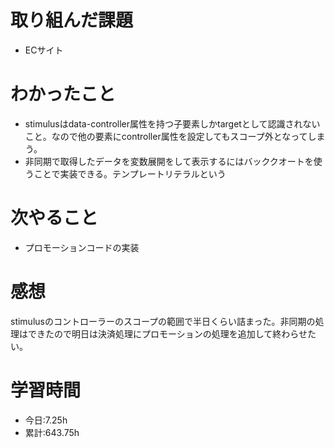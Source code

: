# 取り組んだ課題
- ECサイト
# わかったこと
- stimulusはdata-controller属性を持つ子要素しかtargetとして認識されないこと。なので他の要素にcontroller属性を設定してもスコープ外となってしまう。
- 非同期で取得したデータを変数展開をして表示するにはバッククオートを使うことで実装できる。テンプレートリテラルという
# 次やること
- プロモーションコードの実装
# 感想
stimulusのコントローラーのスコープの範囲で半日くらい詰まった。非同期の処理はできたので明日は決済処理にプロモーションの処理を追加して終わらせたい。
# 学習時間
- 今日:7.25h
- 累計:643.75h